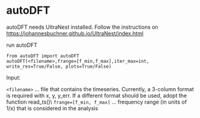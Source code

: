 # autoDFT

autoDFT needs UltraNest installed. Follow the instructions on https://johannesbuchner.github.io/UltraNest/index.html

run autoDFT

```
from autoDFT import autoDFT
autoDFT(<filename>,frange=[f_min,f_max],iter_max=int, write_res=True/False, plots=True/False)
```
Input:

```<filename>``` ... file that contains the timeseries. Currently, a 3-column format is required with x, y, y_err. If a different format should be used, adopt the function read_ts()\\
```frange=[f_min, f_max]``` ... frequency range (in units of 1/x) that is considered in the analysis
